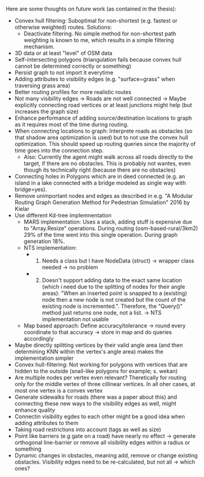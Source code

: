 Here are some thoughts on future work (as contained in the thesis):

* Convex hull filtering: Suboptimal for non-shortest (e.g. fastest or otherwise weighted) routes. Solutions:
    * Deactivate filtering. No simple method for non-shortest path weighting is known to me, which results in a simple filtering mechanism.
* 3D data or at least "level" of OSM data
* Self-intersecting polygons (triangulation fails because convex hull cannot be determined correctly or something)
* Persist graph to not import it everytime
* Adding attributes to visibility edges (e.g. "surface=grass" when traversing grass area)
* Better routing profiles for more realistic routes
* Not many visibility edges → Roads are not well connected → Maybe explicitly connecting road vertices or at least junctions might help (but increases the graph size)
* Enhance performance of adding source/destination locations to graph as it requires most of the time during routing.
* When connecting locations to graph: Interprete roads as obstacles (so that shadow area optimization is used) but to not use the convex hull optimization. This should speed up routing queries since the majority of time goes into the connection step.
	* Also: Currently the agent might walk across all roads directly to the target, if there are no obstacles. This is probably not wantes, even though its technically right (because there are no obstacles)
* Connecting holes in Polygons which are in deed connected (e.g. an island in a lake connected with a bridge modeled as single way with bridge=yes).
* Remove unimportant nodes and edges as described in e.g. "A Modular Routing Graph Generation Method for Pedestrian Simulation" 2016 by Kielar
* Use different Kd-tree implemnentation
	* MARS implementation: Uses a stack, adding stuff is expensive due to "Array.Resize" operations. During routing (osm-based-rural/3km2) 29% of the time went into this single operation. During graph generation 18%.
	* NTS implementation:
		* 1. Needs a class but I have NodeData (struct) -> wrapper class needed -> no problem
		* 2. Doesn't support adding data to the exact same location (which i need due to the splitting of nodes for their angle areas): "When an inserted point is snapped to a (existing) node then a new node is not created but the count of the existing node is incremented.". Therefore, the "Query()" method just returns one node, not a list. -> NTS implementation not usable
	* Map based approach: Define accuracy/tolerance -> round every coordinate to that accuracy -> store in map and do queries accordingly
* Maybe directly splitting vertices by their valid angle area (and then determining KNN within the vertex's angle area) makes the implementation simpler
* Convex hull-filtering: Not working for polygons with vertices that are hidden to the outside (snail-like polygons for example; s. wekan)
* Are multiple nodes per vertex even relevant? Theretically for routing only for the middle vertex of three cillinear vertices. In all oher cases, at most one vertex is a convex vertex
* Generate sidewalks for roads (there was a paper about this) and connecting these new ways to the visibility edges as well, might enhance quality
* Connectin visibility egdes to each other might be a good idea when adding attributes to them
* Taking road restrictions into account (tags as well as size)
* Point like barriers (e.g gate on a road) have nearly no effect → generate orthogonal line-barrier or remove all visibility edges within a radius or something
* Dynamic changes in obstacles, meaning add, remove or change existing obstacles. Visibility edges need to be re-calculated, but not all → which ones?
